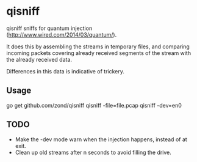 # qisniff

qisniff sniffs for quantum injection (http://www.wired.com/2014/03/quantum/).

It does this by assembling the streams in temporary files, and comparing incoming packets covering already received
segments of the stream with the already received data.

Differences in this data is indicative of trickery.

## Usage

   go get github.com/zond/qisniff
   qisniff -file=file.pcap
   qisniff -dev=en0

## TODO

- Make the -dev mode warn when the injection happens, instead of at exit.
- Clean up old streams after n seconds to avoid filling the drive.
